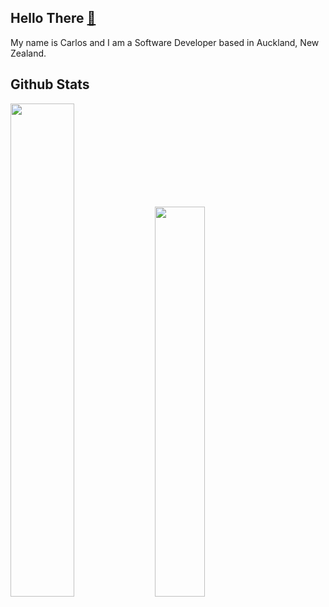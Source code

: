 ## Hello There [👋](https://i.imgur.com/75TEk4A.gif)

My name is Carlos and I am a Software Developer based in Auckland, New Zealand. 

## Github Stats
<picture>
<source 
  srcset="https://github-readme-stats.vercel.app/api?username=carlos-cao&show_icons=true&theme=tokyonight"
  media="(prefers-color-scheme: dark)"
/>
<source 
  srcset="https://github-readme-stats.vercel.app/api?username=carlos-cao&show_icons=true&theme=transparent"
  media="(prefers-color-scheme: light)"
/>
<img height=auto width=45% src="https://github-readme-stats.vercel.app/api?username=carlos-cao&show_icons=true" />
</picture>

<picture>
<source 
  srcset="https://github-readme-stats.vercel.app/api/top-langs/?username=carlos-cao&theme=tokyonight&layout=compact"
  media="(prefers-color-scheme: dark)"
/>
<source style="height: auto; width: 45%;"
  srcset="https://github-readme-stats.vercel.app/api/top-langs/?username=carlos-cao&theme=transparent&layout=compact"
  media="(prefers-color-scheme: light)"
/>
<img height=auto width=40% src="https://github-readme-stats.vercel.app/api/top-langs/?username=carlos-cao&show_icons=true" />
</picture>


